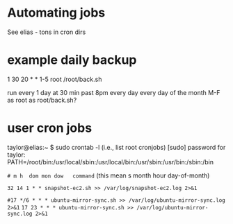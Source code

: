 # Automating jobs

See elias - tons in cron dirs

# example daily backup

1 30 20 * * 1-5 root /root/back.sh

run every 1 day
at 30 min past
8pm
every day
every day of the month
M-F
as root
as root/back.sh?

# user cron jobs

taylor@elias:~ $ sudo crontab -l (i.e., list root cronjobs)
[sudo] password for taylor: 
PATH=/root/bin:/usr/local/sbin:/usr/local/bin:/usr/sbin:/usr/bin:/sbin:/bin

`# m h  dom mon dow   command` (this mean s month hour day-of-month)

`32 14 1 * * snapshot-ec2.sh >> /var/log/snapshot-ec2.log 2>&1`

`#17 */6 * * * ubuntu-mirror-sync.sh >> /var/log/ubuntu-mirror-sync.log 2>&1`
`17 23 * * * ubuntu-mirror-sync.sh >> /var/log/ubuntu-mirror-sync.log 2>&1`